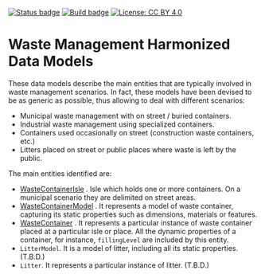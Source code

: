 [![Status badge](https://img.shields.io/badge/status-draft-red.svg)](RELEASE_NOTES)
[![Build badge](https://img.shields.io/travis/smart-data-models/dataModel.WasteManagement.svg "Travis build status")](https://travis-ci.org/smart-data-models/dataModel.WasteManagement/)
[![License: CC BY 4.0](https://img.shields.io/badge/License-CC%20BY%204.0-lightgrey.svg)](https://creativecommons.org/licenses/by/4.0/)
# Waste Management Harmonized Data Models

These data models describe the main entities that are typically involved in
waste management scenarios. In fact, these models have been devised to be as
generic as possible, thus allowing to deal with different scenarios:

-   Municipal waste management with on street / buried containers.
-   Industrial waste management using specialized containers.
-   Containers used occasionally on street (construction waste containers, etc.)
-   Litters placed on street or public places where waste is left by the public.

The main entities identified are:

-   [WasteContainerIsle](./WasteContainerIsle/doc/spec.md) . Isle which holds
    one or more containers. On a municipal scenario they are delimited on street
    areas.
-   [WasteContainerModel](./WasteContainerModel/doc/spec.md) . It represents a
    model of waste container, capturing its static properties such as
    dimensions, materials or features.
-   [WasteContainer](./WasteContainer/doc/spec.md) . It represents a particular
    instance of waste container placed at a particular isle or place. All the
    dynamic properties of a container, for instance, `fillingLevel` are included
    by this entity.
-   `LitterModel`. It is a model of litter, including all its static properties.
    (T.B.D.)
-   `Litter`. It represents a particular instance of litter. (T.B.D.)

